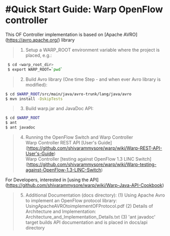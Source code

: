 #Quick Start Guide: Warp OpenFlow controller
====================================

This OF Controller implementation is based on [Apache AVRO] (https://avro.apache.org/) library

>1. Setup a WARP_ROOT environment variable where the project is placed, e.g.:
```bash
 $ cd <warp_root_dir>
 $ export WARP_ROOT=`pwd`
```

>2. Build Avro library (One time Step - and when ever Avro library is modified):
 ```bash
 $ cd $WARP_ROOT/src/main/java/avro-trunk/lang/java/avro
 $ mvn install -DskipTests
 ```

>3. Build warp.jar and JavaDoc API:
 ```bash
 $ cd $WARP_ROOT
 $ ant
 $ ant javadoc
 ```

>4. Running the OpenFlow Switch and Warp Controller<br/>
   Warp Controller REST API [User's Guide] (https://github.com/shivarammysore/warp/wiki/Warp-REST-API-User's-Guide)<br/>
   Warp Controller [testing against OpenFlow 1.3 LINC Switch] (https://github.com/shivarammysore/warp/wiki/Warp-testing-against-OpenFlow-1.3-LINC-Switch)

   For Developers, interested in [using the API] (https://github.com/shivarammysore/warp/wiki/Warp-Java-API-Cookbook)

>5. Additional Documentation (docs directory):
     (1) Using Apache Avro to implement an OpenFlow protocol library: UsingApacheAVROtoimplementOFProtocol.pdf
     (2) Details of Architecture and Implementation: Architecture_and_Implementation_Details.txt
     (3) 'ant javadoc' target builds API documentation and is placed in docs/api directory
